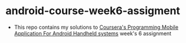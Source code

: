 android-course-week6-assigment
===============================
* This repo contains my solutions to [Coursera's Programming Mobile Application For Android Handheld systems](https://www.coursera.org/course/android) week's 6 assignment
